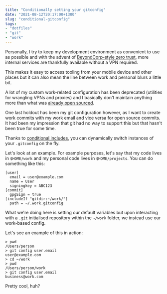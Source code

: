 ```yaml
---
title: "Conditionally setting your gitconfig"
date: "2021-08-12T20:17:00+1300"
slug: "conditional-gitconfig"
tags:
- "dotfiles"
- "git"
- "work"
---
```


Personally, I try to keep my development environment as convenient to use as possible and with the advent of [BeyondCorp-style zero trust](https://cloud.google.com/beyondcorp), more internal services are thankfully available without a VPN required.

This makes it easy to access tooling from your mobile device and other places but it can also mean the line between work and personal blurs a little bit.

A lot of my custom work-related configuration has been deprecated (utilities for wrangling VPNs and proxies) and I basically don't maintain anything more than what was [already open sourced](https://github.com/marcus-crane/dotfiles).

One last holdout has been my git configuration however, as I want to create work commits with my work email and vice versa for open source commits. It had been my impression that git had no way to support this but that hasn't been true for some time.

Thanks to [conditional includes](https://git-scm.com/docs/git-config#_conditional_includes), you can dynamically switch instances of your `.gitconfig` on the fly.

Let's look at an example. For example purposes, let's say that my code lives in `$HOME/work` and my personal code lives in `$HOME/projects`. You can do something like this:

```shell
[user]
  email = user@example.com
  name = User
  signingkey = ABC123
[commit]
  gpgSign = true
[includeIf "gitdir:~/work/"]
  path = ~/.work.gitconfig
```

What we're doing here is setting our default variables but upon interacting with a `.git` initialised repository within the `~/work` folder, we instead use our work-based config.

Let's see an example of this in action:

```shell
> pwd
/Users/person
> git config user.email
user@example.com
> cd ~/work
> pwd
/Users/person/work
> git config user.email
business@work.com
```

Pretty cool, huh?
